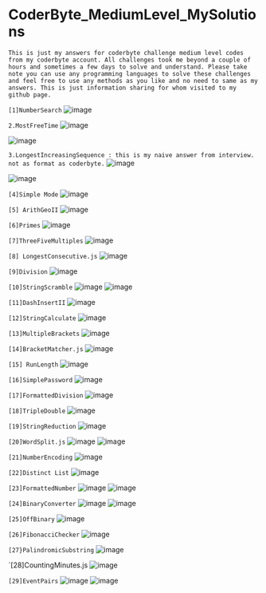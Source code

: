 # CoderByte_MediumLevel_MySolutions

`This is just my answers for coderbyte challenge medium level codes from my coderbyte account. All challenges took me beyond a couple of hours and sometimes a few days to solve and understand. Please take note you can use any programming languages to solve these challenges and feel free to use any methods as you like and no need to same as my answers.
This is just information sharing for whom visited to my github page.`

`[1]NumberSearch`
![image](https://github.com/Thein-Naing/CoderByte_MediumLevel_MySolutions/assets/117463446/7fbb628f-a405-4064-b02f-f01926671719)

`2.MostFreeTime`
![image](https://github.com/Thein-Naing/CoderByte_MediumLevel_MySolutions/assets/117463446/4ab0376a-486b-423d-b114-0aebff6e20d9)

![image](https://github.com/Thein-Naing/CoderByte_MediumLevel_MySolutions/assets/117463446/fcedf494-8604-426f-953f-0311e455000d)

`3.LongestIncreasingSequence : this is my naive answer from interview. not as format as coderbyte.`
![image](https://github.com/Thein-Naing/CoderByte_MediumLevel_MySolutions/assets/117463446/9e859159-e108-451d-b3f0-cccaf37fff7f)

![image](https://github.com/Thein-Naing/CoderByte_MediumLevel_MySolutions/assets/117463446/bf863788-2c1a-4e03-8a6e-de0056230514)

`[4]Simple Mode`
![image](https://github.com/Thein-Naing/CoderByte_MediumLevel_MySolutions/assets/117463446/b159d451-79e1-4d9a-9b99-eed3d6a43951)

`[5] ArithGeoII`
![image](https://github.com/Thein-Naing/CoderByte_MediumLevel_MySolutions/assets/117463446/a95deb41-6357-4701-a46d-e3b680cb6329)

`[6]Primes`
![image](https://github.com/Thein-Naing/CoderByte_MediumLevel_MySolutions/assets/117463446/cf83d9ef-4218-4b3b-a0a8-3678c5329f7c)

`[7]ThreeFiveMultiples`
![image](https://github.com/Thein-Naing/CoderByte_MediumLevel_MySolutions/assets/117463446/e9c898b2-5238-4613-82a9-22c03b988af3)

`[8] LongestConsecutive.js`
![image](https://github.com/Thein-Naing/CoderByte_MediumLevel_MySolutions/assets/117463446/12db39ec-0dc0-4e44-af12-993367fb8125)

`[9]Division`
![image](https://github.com/Thein-Naing/CoderByte_MediumLevel_MySolutions/assets/117463446/221e16fb-97ae-440e-aaeb-fab6b6fc539c)

`[10]StringScramble`
![image](https://github.com/Thein-Naing/CoderByte_MediumLevel_MySolutions/assets/117463446/491d5594-8afb-4b27-96eb-69cf8f778097)
![image](https://github.com/Thein-Naing/CoderByte_MediumLevel_MySolutions/assets/117463446/85c715a3-fac9-483e-b73c-3f53b6f5c439)

`[11]DashInsertII`
![image](https://github.com/Thein-Naing/CoderByte_MediumLevel_MySolutions/assets/117463446/8facf328-a87e-414e-bcea-f74ed6a05311)

`[12]StringCalculate`
![image](https://github.com/Thein-Naing/CoderByte_MediumLevel_MySolutions/assets/117463446/6fa65a84-c75d-4c8b-be18-e4cb3e2ba3bd)

`[13]MultipleBrackets`
![image](https://github.com/Thein-Naing/CoderByte_MediumLevel_MySolutions/assets/117463446/cfa7c6a2-b83f-4169-84d6-08b7457acfc4)

`[14]BracketMatcher.js`
![image](https://github.com/Thein-Naing/CoderByte_MediumLevel_MySolutions/assets/117463446/bf8df57d-967c-4de8-9051-7240f3489351)

`[15] RunLength`
![image](https://github.com/Thein-Naing/CoderByte_MediumLevel_MySolutions/assets/117463446/2aa9bf01-05f9-4583-a320-311a5623dfc9)

`[16]SimplePassword`
![image](https://github.com/Thein-Naing/CoderByte_MediumLevel_MySolutions/assets/117463446/64249370-8f67-4533-a70e-0d0b0325ca30)

`[17]FormattedDivision`
![image](https://github.com/Thein-Naing/CoderByte_MediumLevel_MySolutions/assets/117463446/f92d81ab-bf20-4885-b288-6fbd86461639)

`[18]TripleDouble`
![image](https://github.com/Thein-Naing/CoderByte_MediumLevel_MySolutions/assets/117463446/73407fe3-4f72-4b89-b32b-688e2c97d4c6)

`[19]StringReduction`
![image](https://github.com/Thein-Naing/CoderByte_MediumLevel_MySolutions/assets/117463446/2d56f926-c284-4109-a7f5-0e3db15dbf47)

`[20]WordSplit.js`
![image](https://github.com/Thein-Naing/CoderByte_MediumLevel_MySolutions/assets/117463446/b4b7d630-745b-47bd-bcf2-9288bb675179)
![image](https://github.com/Thein-Naing/CoderByte_MediumLevel_MySolutions/assets/117463446/9c69e00d-5c15-4890-b498-4ed6882dfb03)

`[21]NumberEncoding`
![image](https://github.com/Thein-Naing/CoderByte_MediumLevel_MySolutions/assets/117463446/b6f16c45-0e7b-49f2-9bdb-651a892c563a)

`[22]Distinct List`
![image](https://github.com/Thein-Naing/CoderByte_MediumLevel_MySolutions/assets/117463446/25815243-2c87-4c75-9a96-23f9d55bac31)

`[23]FormattedNumber`
![image](https://github.com/Thein-Naing/CoderByte_MediumLevel_MySolutions/assets/117463446/18e80e98-e25b-44a8-b48e-77611153c4cb)
![image](https://github.com/Thein-Naing/CoderByte_MediumLevel_MySolutions/assets/117463446/570c0f4d-6c25-4950-a773-377e1bf3559f)

`[24]BinaryConverter`
![image](https://github.com/Thein-Naing/CoderByte_MediumLevel_MySolutions/assets/117463446/d6cc4073-ce54-45d9-aa30-ee198d47aa95)
![image](https://github.com/Thein-Naing/CoderByte_MediumLevel_MySolutions/assets/117463446/7014ba5b-6bc5-4beb-8faa-f5f864d8e49a)

`[25]OffBinary`
![image](https://github.com/Thein-Naing/CoderByte_MediumLevel_MySolutions/assets/117463446/2aabb540-bf7e-4b6c-8ca6-3e0b02c3e3af)

`[26]FibonacciChecker`
![image](https://github.com/Thein-Naing/Coderbyte_EasyLevel_MySolutions/assets/117463446/07a9da81-2293-4552-8859-845063a3a470)

`[27}PalindromicSubstring`
![image](https://github.com/Thein-Naing/CoderByte_MediumLevel_MySolutions/assets/117463446/b416c8df-c797-460e-85fd-7df9ab9133b3)

`[28]CountingMinutes.js
![image](https://github.com/Thein-Naing/CoderByte_MediumLevel_MySolutions/assets/117463446/0384039d-6b9a-4c3b-a614-ae31cc348baf)

`[29]EventPairs`
![image](https://github.com/Thein-Naing/CoderByte_MediumLevel_MySolutions/assets/117463446/087ce020-ea31-4b14-975f-fee8d4bd9bda)
![image](https://github.com/Thein-Naing/CoderByte_MediumLevel_MySolutions/assets/117463446/7bcb12d6-9116-490d-8d47-60f0487c13f6)















































